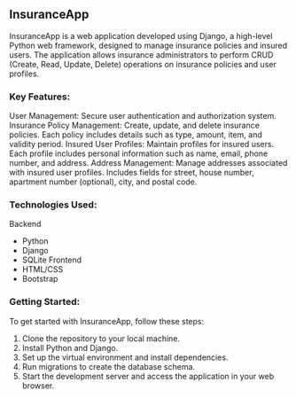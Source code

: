 ## InsuranceApp
InsuranceApp is a web application developed using Django, a high-level Python web framework, designed to manage insurance policies and insured users. The application allows insurance administrators to perform CRUD (Create, Read, Update, Delete) operations on insurance policies and user profiles.

### Key Features:
User Management: Secure user authentication and authorization system.
Insurance Policy Management: Create, update, and delete insurance policies. Each policy includes details such as type, amount, item, and validity period.
Insured User Profiles: Maintain profiles for insured users. Each profile includes personal information such as name, email, phone number, and address.
Address Management: Manage addresses associated with insured user profiles. Includes fields for street, house number, apartment number (optional), city, and postal code.

### Technologies Used:
Backend
- Python
- Django
- SQLite
Frontend
- HTML/CSS
- Bootstrap

### Getting Started:
To get started with InsuranceApp, follow these steps:
1. Clone the repository to your local machine.
2. Install Python and Django.
3. Set up the virtual environment and install dependencies.
4. Run migrations to create the database schema.
5. Start the development server and access the application in your web browser.
